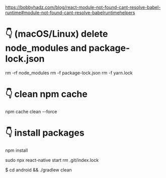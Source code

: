 https://bobbyhadz.com/blog/react-module-not-found-cant-resolve-babel-runtime#module-not-found-cant-resolve-babelruntimehelpers

# 👇️ (macOS/Linux) delete node_modules and package-lock.json

rm -rf node_modules
rm -f package-lock.json
rm -f yarn.lock

# 👇️ clean npm cache

npm cache clean --force

# 👇️ install packages

npm install

sudo npx react-native start
rm .git/index.lock

$ cd android && ./gradlew clean
